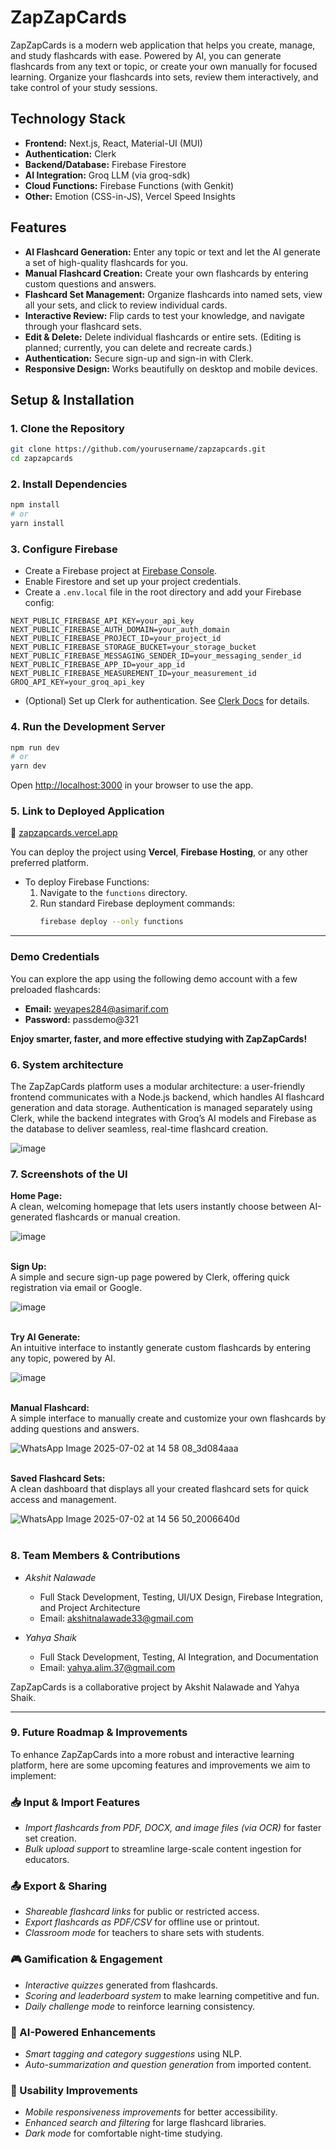# ZapZapCards

ZapZapCards is a modern web application that helps you create, manage, and study flashcards with ease. Powered by AI, you can generate flashcards from any text or topic, or create your own manually for focused learning. Organize your flashcards into sets, review them interactively, and take control of your study sessions.

## Technology Stack

- **Frontend:** Next.js, React, Material-UI (MUI)
- **Authentication:** Clerk
- **Backend/Database:** Firebase Firestore
- **AI Integration:** Groq LLM (via groq-sdk)
- **Cloud Functions:** Firebase Functions (with Genkit)
- **Other:** Emotion (CSS-in-JS), Vercel Speed Insights

## Features

- **AI Flashcard Generation:** Enter any topic or text and let the AI generate a set of high-quality flashcards for you.
- **Manual Flashcard Creation:** Create your own flashcards by entering custom questions and answers.
- **Flashcard Set Management:** Organize flashcards into named sets, view all your sets, and click to review individual cards.
- **Interactive Review:** Flip cards to test your knowledge, and navigate through your flashcard sets.
- **Edit & Delete:** Delete individual flashcards or entire sets. (Editing is planned; currently, you can delete and recreate cards.)
- **Authentication:** Secure sign-up and sign-in with Clerk.
- **Responsive Design:** Works beautifully on desktop and mobile devices.

## Setup & Installation

### 1. Clone the Repository

```bash
git clone https://github.com/yourusername/zapzapcards.git
cd zapzapcards
```

### 2. Install Dependencies

```bash
npm install
# or
yarn install
```

### 3. Configure Firebase

- Create a Firebase project at [Firebase Console](https://console.firebase.google.com/).
- Enable Firestore and set up your project credentials.
- Create a `.env.local` file in the root directory and add your Firebase config:

```
NEXT_PUBLIC_FIREBASE_API_KEY=your_api_key
NEXT_PUBLIC_FIREBASE_AUTH_DOMAIN=your_auth_domain
NEXT_PUBLIC_FIREBASE_PROJECT_ID=your_project_id
NEXT_PUBLIC_FIREBASE_STORAGE_BUCKET=your_storage_bucket
NEXT_PUBLIC_FIREBASE_MESSAGING_SENDER_ID=your_messaging_sender_id
NEXT_PUBLIC_FIREBASE_APP_ID=your_app_id
NEXT_PUBLIC_FIREBASE_MEASUREMENT_ID=your_measurement_id
GROQ_API_KEY=your_groq_api_key
```

- (Optional) Set up Clerk for authentication. See [Clerk Docs](https://clerk.com/docs/quickstarts/nextjs) for details.

### 4. Run the Development Server

```bash
npm run dev
# or
yarn dev
```

Open [http://localhost:3000](http://localhost:3000) in your browser to use the app.

### 5.  Link to Deployed Application 

🔗 [zapzapcards.vercel.app](https://zapzapcards.vercel.app)

You can deploy the project using **Vercel**, **Firebase Hosting**, or any other preferred platform.

- To deploy Firebase Functions:
  1. Navigate to the `functions` directory.
  2. Run standard Firebase deployment commands:  
     ```bash
     firebase deploy --only functions
     ```

---

###  Demo Credentials

You can explore the app using the following demo account with a few preloaded flashcards: 

- **Email:** weyapes284@asimarif.com  
- **Password:** passdemo@321

**Enjoy smarter, faster, and more effective studying with ZapZapCards!**

### 6. System architecture

The ZapZapCards platform uses a modular architecture: a user-friendly frontend communicates with a Node.js backend, which handles AI flashcard generation and data storage. Authentication is managed separately using Clerk, while the backend integrates with Groq’s AI models and Firebase as the database to deliver seamless, real-time flashcard creation.

![image](https://github.com/user-attachments/assets/002f4f80-1ed6-4d89-8feb-6a31b6fa3dad)

### 7. Screenshots of the UI

**Home Page:**  
  A clean, welcoming homepage that lets users instantly choose between AI-generated flashcards or manual creation.

![image](https://github.com/user-attachments/assets/6757de71-5ba9-41d6-b52a-6856c968274f)
<br>
<br>


**Sign Up:**  
  A simple and secure sign-up page powered by Clerk, offering quick registration via email or Google.

![image](https://github.com/user-attachments/assets/4077d1c8-7e1a-4106-9365-fb92a6b0ef54)
<br>
<br>


**Try AI Generate:**  
  An intuitive interface to instantly generate custom flashcards by entering any topic, powered by AI.

![image](https://github.com/user-attachments/assets/15a321b1-fe8e-48c6-b8be-5e350999443b)
<br>
<br>


**Manual Flashcard:**  
  A simple interface to manually create and customize your own flashcards by adding questions and answers.

![WhatsApp Image 2025-07-02 at 14 58 08_3d084aaa](https://github.com/user-attachments/assets/0e9ab32f-99e7-4e10-9768-8568e5a39641)
<br>
<br>


**Saved Flashcard Sets:**  
  A clean dashboard that displays all your created flashcard sets for quick access and management.

![WhatsApp Image 2025-07-02 at 14 56 50_2006640d](https://github.com/user-attachments/assets/12c38e4e-e811-40ff-9fd3-9d2c2d1de910)
<br>
<br>

### 8. Team Members & Contributions

- *Akshit Nalawade*  
  - Full Stack Development, Testing, UI/UX Design, Firebase Integration, and Project Architecture
  - Email: akshitnalawade33@gmail.com

- *Yahya Shaik*  
  - Full Stack Development, Testing, AI Integration, and Documentation
  - Email: yahya.alim.37@gmail.com

ZapZapCards is a collaborative project by Akshit Nalawade and Yahya Shaik.

---

### 9. Future Roadmap & Improvements 

To enhance ZapZapCards into a more robust and interactive learning platform, here are some upcoming features and improvements we aim to implement:

### 📥 Input & Import Features
- *Import flashcards from PDF, DOCX, and image files (via OCR)* for faster set creation.
- *Bulk upload support* to streamline large-scale content ingestion for educators.

### 📤 Export & Sharing
- *Shareable flashcard links* for public or restricted access.
- *Export flashcards as PDF/CSV* for offline use or printout.
- *Classroom mode* for teachers to share sets with students.

### 🎮 Gamification & Engagement
- *Interactive quizzes* generated from flashcards.
- *Scoring and leaderboard system* to make learning competitive and fun.
- *Daily challenge mode* to reinforce learning consistency.

### 🧠 AI-Powered Enhancements
- *Smart tagging and category suggestions* using NLP.
- *Auto-summarization and question generation* from imported content.

### 🔧 Usability Improvements
- *Mobile responsiveness improvements* for better accessibility.
- *Enhanced search and filtering* for large flashcard libraries.
- *Dark mode* for comfortable night-time studying.
